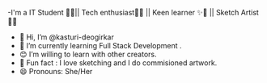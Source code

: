 -I'm a IT Student 👨‍🎓|| Tech enthusiast👨‍💻 || Keen learner ✨🧠 || Sketch Artist 👩‍🎨
- 👋 Hi, I’m @kasturi-deogirkar
- 🌱 I’m currently learning Full Stack Development .
- 😊 I’m willing to learn with other creators.
- 💞️ Fun fact : I love sketching and I do commisioned artwork.
- 😄 Pronouns: She/Her

